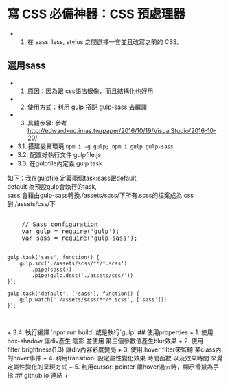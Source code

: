 #   寫 CSS 必備神器：CSS 預處理器
+   1. 在 sass, less, stylus 之間選擇一套並且改寫之前的 CSS。
##  選用sass
+   1. 原因：因為跟 css語法很像，而且結構化也好用
+   2. 使用方式：利用 gulp 搭配 gulp-sass 去編譯
+   3. 具體步驟: 參考<http://edwardkuo.imas.tw/paper/2016/10/19/VisualStudio/2016-10-20/>
+   3.1. 搭建變異環境 `npm i -g gulp; npm i gulp gulp-sass` 
+   3.2. 配置好執行文件 gulpfile.js
+   3.3. 在gulpfile內定義 gulp task
<p>如下：我在gulpfile 定義兩個task:sass跟default,<br/> 
        default 為預設gulp會執行的task,<br/> 
        sass 會藉由gulp-sass轉換./assets/scss/下所有.scss的檔案成為.css到./assets/css/下<br/>
</p>        
<pre>  
    // Sass configuration
    var gulp = require('gulp');
    var sass = require('gulp-sass');

    gulp.task('sass', function() {
        gulp.src('./assets/scss/**/*.scss')
            .pipe(sass())
            .pipe(gulp.dest('./assets/css/'))
    });

    gulp.task('default', ['sass'], function() {
        gulp.watch('./assets/scss/**/*.scss', ['sass']);
    });
</pre>
+   3.4. 執行編譯 `npm run build` 或是執行`gulp`
##  使用properties
+   1. 使用box-shadow 讓div產生 陰影 並使用 第三個參數值產生blur效果
+   2. 使用filter:brightness(1.3) 讓div內容彩度變亮
+   3. 使用:hover filter來監聽 某class內的hover事件
+   4. 利用transition: 設定屬性變化效果 時間函數 以及效果時間 來覺定屬性變化的呈現方式
+   5. 利用cursor: pointer 讓hover過去時，顯示滑鼠為手指
##  github.io 連結 
+   <https://yuanyu90221.github.io/frontend-intermediate-course/answers/hw3/> 